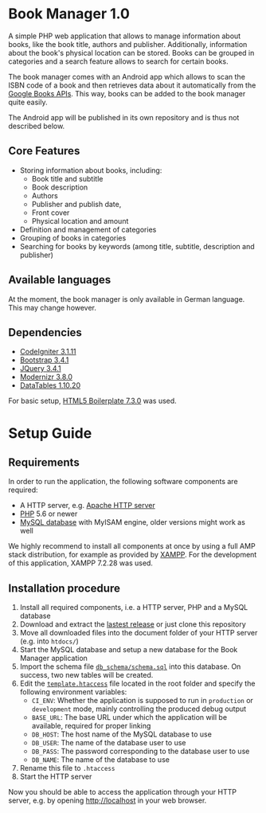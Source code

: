 # Book Manager 1.0
A simple PHP web application that allows to manage information about books, like the book title, authors and publisher. Additionally, information about the book's physical location can be stored. Books can be grouped in categories and a search feature allows to  search for certain books.

The book manager comes with an Android app which allows to scan the ISBN code of a book and then retrieves data about it automatically from the  [Google Books APIs](https://developers.google.com/books). This way, books can be added to the book manager quite easily.

The Android app will be published in its own repository and is thus not described below.

## Core Features
- Storing information about books, including:
  - Book title and subtitle
  - Book description
  - Authors
  - Publisher and publish date,
  - Front cover
  - Physical location and amount
- Definition and management of categories
- Grouping of books in categories
- Searching for books by keywords (among title, subtitle, description and publisher)

## Available languages
At the moment, the book manager is only available in German language. This may change however.


## Dependencies
- [CodeIgniter 3.1.11](https://codeigniter.com)
- [Bootstrap 3.4.1](https://getbootstrap.com/docs/3.4/)
- [JQuery 3.4.1](https://jquery.com)
- [Modernizr 3.8.0](https://modernizr.com)
- [DataTables 1.10.20](https://datatables.net)

For basic setup, [HTML5 Boilerplate 7.3.0](https://html5boilerplate.com) was used.

# Setup Guide

## Requirements
In order to run the application, the following software components are required:
- A HTTP server, e.g. [Apache HTTP server](https://httpd.apache.org/)
- [PHP](https://www.php.net) 5.6 or newer
- [MySQL database](https://www.mysql.com) with MyISAM engine, older versions might work as well

We highly recommend to install all components at once by using a full AMP stack distribution, for example as provided by [XAMPP](https://www.apachefriends.org).
 For the development of this application, XAMPP 7.2.28 was used.

## Installation procedure
1. Install all required components, i.e. a HTTP server, PHP and a MySQL database
2. Download and extract the [lastest release](https://github.com/Pingu-Party/BookManager/releases) or just clone this repository
3. Move all downloaded files into the document folder of your HTTP server (e.g. into `htdocs/`)
4. Start the MySQL database and setup a new database for the Book Manager application
5. Import the schema file [`db_schema/schema.sql`](https://github.com/Pingu-Party/BookManager/blob/master/db_schema/schema.sql) into this database. On success, two new tables will be created.
6. Edit the [`template.htaccess`](https://github.com/Pingu-Party/BookManager/blob/master/template.htaccess) file located in the root folder and specify the following environment variables:
   - `CI_ENV`: Whether the application is supposed to run in `production` or `development` mode, mainly controlling the produced debug output
   - `BASE_URL`: The base URL under which the application will be available, required for proper linking
   - `DB_HOST`: The host name of the MySQL database to use
   - `DB_USER`: The name of the database user to use
   - `DB_PASS`: The password corresponding to the database user to use
   - `DB_NAME`: The name of the database to use
7. Rename this file to `.htaccess`
8. Start the HTTP server

Now you should be able to access the application through your HTTP server, e.g. by opening [http;//localhost](http://localhost) in your web browser.
